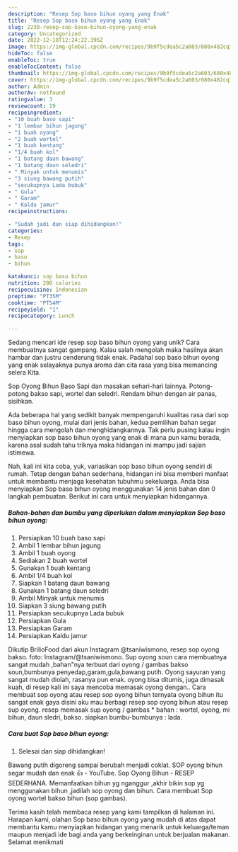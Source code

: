 ```yaml
---
description: "Resep Sop baso bihun oyong yang Enak"
title: "Resep Sop baso bihun oyong yang Enak"
slug: 2230-resep-sop-baso-bihun-oyong-yang-enak
category: Uncategorized
date: 2022-12-18T12:24:22.395Z
image: https://img-global.cpcdn.com/recipes/9b9f5cdea5c2a603/680x482cq70/sop-baso-bihun-oyong-foto-resep-utama.jpg
hideToc: false
enableToc: true
enableTocContent: false
thumbnail: https://img-global.cpcdn.com/recipes/9b9f5cdea5c2a603/680x482cq70/sop-baso-bihun-oyong-foto-resep-utama.jpg
cover: https://img-global.cpcdn.com/recipes/9b9f5cdea5c2a603/680x482cq70/sop-baso-bihun-oyong-foto-resep-utama.jpg
author: Admin
authorAv: notfound
ratingvalue: 3
reviewcount: 19
recipeingredient:
- "10 buah baso sapi"
- "1 lembar bihun jagung"
- "1 buah oyong"
- "2 buah wortel"
- "1 buah kentang"
- "1/4 buah kol"
- "1 batang daun bawang"
- "1 batang daun seledri"
- " Minyak untuk menumis"
- "3 siung bawang putih"
- "secukupnya Lada bubuk"
- " Gula"
- " Garam"
- " Kaldu jamur"
recipeinstructions:

- "Sudah jadi dan siap dihidangkan!"
categories:
- Resep
tags:
- sop
- baso
- bihun

katakunci: sop baso bihun 
nutrition: 200 calories
recipecuisine: Indonesian
preptime: "PT35M"
cooktime: "PT54M"
recipeyield: "1"
recipecategory: Lunch

---
```





Sedang mencari ide resep sop baso bihun oyong yang unik? Cara membuatnya sangat gampang. Kalau salah mengolah maka hasilnya akan hambar dan justru cenderung tidak enak. Padahal sop baso bihun oyong yang enak selayaknya punya aroma dan cita rasa yang bisa memancing selera Kita.





Sop Oyong Bihun Baso Sapi dan masakan sehari-hari lainnya. Potong-potong bakso sapi, wortel dan seledri. Rendam bihun dengan air panas, sisihkan.

Ada beberapa hal yang sedikit banyak mempengaruhi kualitas rasa dari sop baso bihun oyong, mulai dari jenis bahan, kedua pemilihan bahan segar hingga cara mengolah dan menghidangkannya. Tak perlu pusing kalau ingin menyiapkan sop baso bihun oyong yang enak di mana pun kamu berada, karena asal sudah tahu triknya maka hidangan ini mampu jadi sajian istimewa.






Nah, kali ini kita coba, yuk, variasikan sop baso bihun oyong sendiri di rumah. Tetap dengan bahan sederhana, hidangan ini bisa memberi manfaat untuk membantu menjaga kesehatan tubuhmu sekeluarga. Anda bisa menyiapkan Sop baso bihun oyong menggunakan 14 jenis bahan dan 0 langkah pembuatan. Berikut ini cara untuk menyiapkan hidangannya.

<!--inarticleads1-->

##### Bahan-bahan dan bumbu yang diperlukan dalam menyiapkan Sop baso bihun oyong:

1. Persiapkan 10 buah baso sapi
1. Ambil 1 lembar bihun jagung
1. Ambil 1 buah oyong
1. Sediakan 2 buah wortel
1. Gunakan 1 buah kentang
1. Ambil 1/4 buah kol
1. Siapkan 1 batang daun bawang
1. Gunakan 1 batang daun seledri
1. Ambil  Minyak untuk menumis
1. Siapkan 3 siung bawang putih
1. Persiapkan secukupnya Lada bubuk
1. Persiapkan  Gula
1. Persiapkan  Garam
1. Persiapkan  Kaldu jamur


Dikutip BrilioFood dari akun Instagram @tsaniwismono, resep sop oyong bakso. foto: Instagram/@tsaniwismono. Sup oyong soun cara membuatnya sangat mudah ,bahan&#34;nya terbuat dari oyong / gambas bakso soun,bumbunya penyedap,garam,gula,bawang putih. Oyong sayuran yang sangat mudah diolah, rasanya pun enak. oyong bisa ditumis, juga dimasak kuah, di resep kali ini saya mencoba memasak oyong dengan.. Cara membuat sop oyong atau resep sop oyong bihun ternyata oyong bihun itu sangat enak gaya disini aku mau berbagi resep sop oyong bihun atau resep sup oyong. resep memasak sup oyong / gambas * bahan : wortel, oyong, mi bihun, daun sledri, bakso. siapkan bumbu-bumbunya : lada. 

<!--inarticleads2-->

##### Cara buat Sop baso bihun oyong:


1. Selesai dan siap dihidangkan!

Bawang putih digoreng sampai berubah menjadi coklat. SOP oyong bihun segar mudah dan enak 👍 - YouTube. Sop Oyong Bihun - RESEP SEDERHANA. Memanfaatkan bihun yg nganggur ,akhir bikin sop yg menggunakan bihun ,jadilah sop oyong dan bihun. Cara membuat Sop oyong wortel bakso bihun (sop gambas). 

Terima kasih telah membaca resep yang kami tampilkan di halaman ini. Harapan kami, olahan Sop baso bihun oyong yang mudah di atas dapat membantu kamu menyiapkan hidangan yang menarik untuk keluarga/teman maupun menjadi ide bagi anda yang berkeinginan untuk berjualan makanan. Selamat menikmati
